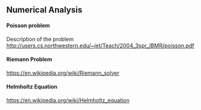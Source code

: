 

## Numerical Analysis

#### Poisson problem

Description of the problem <http://users.cs.northwestern.edu/~jet/Teach/2004_3spr_IBMR/poisson.pdf>

#### Riemann Problem

<https://en.wikipedia.org/wiki/Riemann_solver>

#### Helmholtz Equation

<https://en.wikipedia.org/wiki/Helmholtz_equation>
